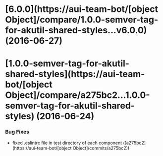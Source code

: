 <a name="6.0.0"></a>
# [6.0.0](https://aui-team-bot/[object Object]/compare/1.0.0-semver-tag-for-akutil-shared-styles...v6.0.0) (2016-06-27)



<a name="1.0.0-semver-tag-for-akutil-shared-styles"></a>
# [1.0.0-semver-tag-for-akutil-shared-styles](https://aui-team-bot/[object Object]/compare/a275bc2...1.0.0-semver-tag-for-akutil-shared-styles) (2016-06-24)


### Bug Fixes

* fixed .eslintrc file in test directory of each component ([a275bc2](https://aui-team-bot/[object Object]/commits/a275bc2))




